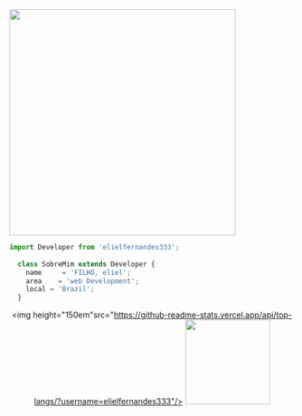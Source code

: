  <img align="center" height="400em" src="https://64.media.tumblr.com/352cb8339fb6a6781f95077417685d5f/4cb3367a525da6fa-c4/s1280x1920/0511931e08a10735401226261157b36200a42767.gifv"/>

```js
import Developer from 'elielfernandes333';
  
  class SobreMim extends Developer {
    name     = 'FILHO, eliel';
    area    = 'web Development';
    local = 'Brazil';
  }
```
<div align="center">
 
  <img height="150em"src="https://github-readme-stats.vercel.app/api/top-langs/?username=elielfernandes333"/>
  <img  height="150em" src="https://i.pinimg.com/originals/dc/d8/d7/dcd8d7968e54b4d5ef50ba66e37512fe.gif">

  </div>
